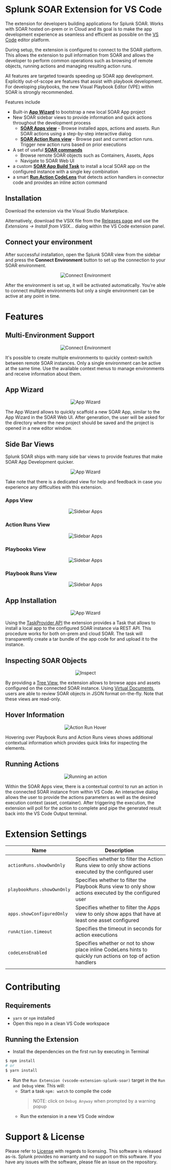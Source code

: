# Splunk SOAR Extension for VS Code

The extension for developers building applications for Splunk SOAR. Works with SOAR hosted on-prem or in Cloud and its goal is to make the app development experience as seamless and efficient as possible on the [VS Code](https://code.visualstudio.com/) editor platform. 

During setup, the extension is configured to connect to the SOAR platform. This allows the extension to pull information from SOAR and allows the developer to perform common operations such as browsing of remote objects, running actions and managing resulting action runs. 

All features are targeted towards speeding up SOAR app development. Explicitly out-of-scope are features that assist with playbook development. For developing playbooks, the new Visual Playbook Editor (VPE) within SOAR is strongly recommended.

Features include

- Built-in [**App Wizard**](#app-wizard) to bootstrap a new local SOAR App project
- New SOAR sidebar views to provide information and quick actions throughout the development process
    - [**SOAR Apps view**](#apps-view) - Browse installed apps, actions and assets. Run SOAR actions using a step-by-step interactive dialog
    - [**SOAR Action Runs view**](#action-runs-view) - Browse past and current action runs. Trigger new action runs based on prior executions
- A set of useful [**SOAR commands**](#soar-commands)
    - Browse remote SOAR objects such as Containers, Assets, Apps
    - Navigate to SOAR Web UI
- a custom [**SOAR App Build Task**](#app-build-task) to install a local SOAR app on the configured instance with a single key combination
- a smart [**Run Action CodeLens**](#run-action-codelens) that detects action handlers in connector code and provides an inline action command

## Installation

Download the extension via the Visual Studio Marketplace. 

Alternatively, download the VSIX file from the [Releases page](https://github.com/splunk/vscode-extension-splunk-soar/releases/) and use the *Extensions -> Install from VSIX...* dialog within the VS Code extension panel.

## Connect your environment

After successful installation, open the Splunk SOAR view from the sidebar and press the **Connect Environment** button to set up the connection to your SOAR environment. 

<p align="center">
  <img src="media/connect_environment.png" alt="Connect Environment" />
</p>

After the environment is set up, it will be activated automatically. You're able to connect multiple environments but only a single environment can be active at any point in time.

# Features

## Multi-Environment Support

<p align="center">
  <img src="media/activate_environment.png" alt="Connect Environment" />
</p>

It's possible to create multiple environments to quickly context-switch between remote SOAR instances. Only a single environment can be active at the same time. Use the available context menus to manage environments and receive information about them.

## App Wizard

<p align="center">
  <img src="media/appwizard.png" alt="App Wizard" />
</p>

The App Wizard allows to quickly scaffold a new SOAR App, similar to the App Wizard in the SOAR Web UI. After generation, the user will be asked for the directory where the new project should be saved and the project is opened in a new editor window.

## Side Bar Views

Splunk SOAR ships with many side bar views to provide features that make SOAR App Development quicker.

<p align="center">
  <img src="media/sidebar_views.png" alt="App Wizard" />
</p>

Take note that there is a dedicated view for help and feedback in case you experience any difficulties with this extension.

### Apps View

<p align="center">
  <img src="media/sidebar_apps.png" alt="Sidebar Apps" />
</p>

### Action Runs View

<p align="center">
  <img src="media/sidebar_actionruns.png" alt="Sidebar Apps" />
</p>


### Playbooks View

<p align="center">
  <img src="media/sidebar_playbooks.png" alt="Sidebar Apps" />
</p>


### Playbook Runs View

<p align="center">
  <img src="media/sidebar_playbookruns.png" alt="Sidebar Apps" />
</p>


## App Installation

<p align="center">
  <img src="media/appinstall.gif" alt="App Wizard" />
</p>

Using the [TaskProvider API](https://code.visualstudio.com/api/extension-guides/task-provider) the extension provides a Task that allows to install a local app to the configured SOAR instance via REST API. This procedure works for both on-prem and cloud SOAR. The task will transparently create a tar bundle of the app code for and upload it  to the instance.

## Inspecting SOAR Objects

<p align="center">
  <img src="media/inspect.gif" alt="Inspect" />
</p>

By providing a [Tree View](https://code.visualstudio.com/api/extension-guides/tree-view), the extension allows to browse apps and assets configured on the connected SOAR instance. Using [Virtual Documents](https://code.visualstudio.com/api/extension-guides/virtual-documents), users are able to review SOAR objects in JSON format on-the-fly. Note that these views are read-only.[](media/appinstall.gif)

## Hover Information

<p align="center">
  <img src="media/actionrun_hover.png" alt="Action Run Hover" />
</p>

Hovering over Playbook Runs and Action Runs views shows additional contextual information which provides quick links for inspecting the elements.


## Running Actions

<p align="center">
  <img src="media/actionrun.gif" alt="Running an action" />
</p>

Within the SOAR Apps view, there is a contextual control to run an action in the connected SOAR instance from within VS Code. An interactive dialog allows the user to provide the actions parameters as well as the desired execution context (asset, container). After triggering the execution, the extension will poll for the action to complete and pipe the generated result back into the VS Code Output terminal.

# Extension Settings

|  Name | Description  |
|---|---|
| `actionRuns.showOwnOnly`  |  Specifies whether to filter the Action Runs view to only show actions executed by the configured user  |
| `playbookRuns.showOwnOnly`  |  Specifies whether to filter the Playbook Runs view to only show actions executed by the configured user  |
| `apps.showConfiguredOnly`  |  Specifies whether to filter the Apps view to only show apps that have at least one asset configured  |
| `runAction.timeout`  | Specifies the timeout in seconds for action executions |
| `codeLensEnabled`  | Specifies whether or not to show place inline CodeLens hints to quickly run actions on top of action handlers |
|   |   |

# Contributing
## Requirements
* `yarn` or `npm` installed
* Open this repo in a clean VS Code workspace

## Running the Extension
* Install the dependencies on the first run by executing in Terminal
```bash
$ npm install
# or
$ yarn install
```
* Run the `Run Extension (vscode-extension-splunk-soar)` target in the `Run and Debug` view. This will:
    * Start a task `npm: watch` to compile the code
        > NOTE: click on `Debug Anyway` when prompted by a warning popup 
    * Run the extension in a new VS Code window

# Support & License

Please refer to [License](LICENSE) with regards to licensing. This software is released as-is. Splunk provides no warranty and no support on this software. If you have any issues with the software, please file an issue on the repository.